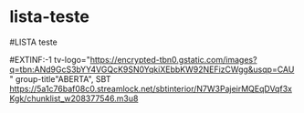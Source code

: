 # lista-teste
#LISTA teste

#EXTINF:-1 tv-logo="https://encrypted-tbn0.gstatic.com/images?q=tbn:ANd9GcS3bYY4VGQcK9SN0YqkiXEbbKW92NEFizCWgg&usqp=CAU"
group-title"ABERTA", SBT
https://5a1c76baf08c0.streamlock.net/sbtinterior/N7W3PajeirMQEqDVqf3xKgk/chunklist_w208377546.m3u8
